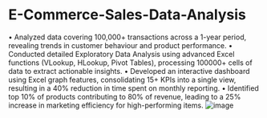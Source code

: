 # E-Commerce-Sales-Data-Analysis
• Analyzed data covering 100,000+ transactions across a 1-year period, revealing trends in customer behaviour and product performance. 
• Conducted detailed Exploratory Data Analysis using advanced Excel functions (VLookup, HLookup, Pivot Tables), processing 100000+ cells of data to extract actionable insights.
• Developed an interactive dashboard using Excel graph features, consolidating 15+ KPIs into a single view, resulting in a 40% reduction in time spent on monthly reporting.
• Identified top 10% of products contributing to 80% of revenue, leading to a 25% increase in marketing efficiency for high-performing items.
![image](https://github.com/ReshmaRR/E-Commerce-Sales-Data-Analysis/assets/63241832/1dc4af16-c10f-4329-a267-06bdfdbd7121)
